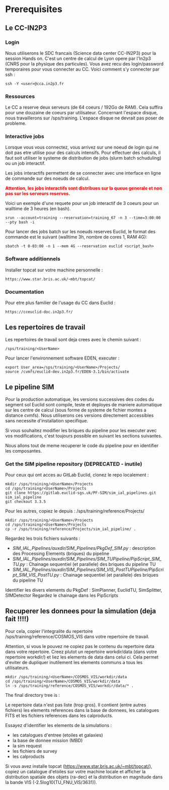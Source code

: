 # Prerequisites

## Le CC-IN2P3

### Login

Nous utiliserons le SDC francais (Science data center CC-IN2P3) pour la session Hands on. C'est un centre de calcul 
de Lyon opere par l'In2p3 (CNRS pour la physique des particules). Vous avez recu des login/password temporaires pour vous 
connecter au CC. Voici comment s'y connecter par ssh :

    ssh -Y <user>@cca.in2p3.fr

### Ressources 

Le CC a reserve deux serveurs (de 64 coeurs / 192Go de RAM). Cela suffira pour une douzaine de coeurs 
par utilisateur. Concernant l'espace disque, nous travaillerons sur /sps/training. L'espace disque ne devrait 
pas poser de probleme.

### Interactive jobs

Lorsque vous vous connectez, vous arrivez sur une noeud de login qui ne doit pas etre utilise pour des calculs intensifs. Pour effectuer des calculs, il faut soit utiliser le systeme de distribution de jobs (slurm batch schuduling) ou un job interactif.

Les jobs interactifs permettent de se connecter avec une interface en ligne de commande sur des noeuds de calcul. 

<span style="color:red">**Attention, les jobs interactifs sont distribues sur la queue generale et non pas sur les serveurs reserves.**</span>

Voici un exemple d'une requete pour un job interactif de 3 coeurs pour un walltime de 3 heures (en bash).

    srun --account=training --reservation=training_67 -n 3 --time=3:00:00 --pty bash -i

Pour lancer des jobs batch sur les noeuds reserves Euclid, le format des commande est le suivant (walltime 3h, nombre de cores 1, RAM 4G):

    sbatch -t 0-03:00 -n 1 --mem 4G --reservation euclid <script_bash>

### Software additionnels

Installer topcat sur votre machine personnelle : 

    https://www.star.bris.ac.uk/~mbt/topcat/

### Documentation

Pour etre plus familier de l'usage du CC dans Euclid :

    https://cceuclid-doc.in2p3.fr/


## Les repertoires de travail

Les repertoires de travail sont deja crees avec le chemin suivant : 


    /sps/training/<UserName>

Pour lancer l'environnement software EDEN, executer : 

    export User_area=/sps/training/<UserName>/Projects/
    source /cvmfs/euclid-dev.in2p3.fr/EDEN-3.1/bin/activate


## Le pipeline SIM 

Pour la production automatique, les versions successives des codes du segment sol Euclid sont compile, teste et deployes de maniere automatique sur les centre de calcul (sous forme de systeme de fichier montes a distance cvmfs). Nous utiliserons ces versions directement accessibles sans necessite d'installation specifique.

Si vous souhaitez modifier les briques du pipeline pour les executer avec vos modifications, c'est toujours possible en suivant les sections suivantes.

Nous allons tout de meme recuperer le code du pipeline pour en identifier les composantes.

### Get the SIM pipeline repository (DEPRECATED - inutile)

Pour ceux qui ont acces au GitLab Euclid, clonez le repo localement :

    mkdir /sps/training/<UserName>/Projects
	cd /sps/training/<UserName>/Projects
	git clone https://gitlab.euclid-sgs.uk/PF-SIM/sim_ial_pipelines.git sim_ial_pipeline
	git checkout 3.3.5

Pour les autres, copiez le depuis : /sps/training/reference/Projects/

    mkdir /sps/training/<UserName>/Projects
	cd /sps/training/<UserName>/Projects
    cp -r /sps/training/reference/Projects/sim_ial_pipeline/ .

Regardez les trois fichiers suivants : 
* *SIM_IAL_Pipelines/auxdir/SIM_Pipelines/PkgDef_SIM.py* : description des Processing Elements (briques) du pipeline
* *SIM_IAL_Pipelines/auxdir/SIM_Pipelines/SIM_TUPipeline/PipScript_SIM_TU.py* : Chainage sequentiel (et parallele) des briques du pipeline TU
* *SIM_IAL_Pipelines/auxdir/SIM_Pipelines/SIM_VIS_PostTUPipeline/PipScript_SIM_VIS_PostTU.py* : Chainage sequentiel (et parallele) des briques du pipeline TU

Identifier les divers elements du PkgDef : SimPlanner, EuclidTU, Sim<VIS-NIP-NIS-EXT>Splitter, SIM<VIS-NIP-NIS-EXT>Detector
Regardez le chainage dans les PipScripts

## Recuperer les donnees pour la simulation (deja fait !!!!)

Pour cela, copier l'integralite du repertoire /sps/training/reference/COSMOS_VIS dans votre repertoire de travail. 

Attention, si vous le pouvez ne copiez pas le contenu du repertoire data dans votre repertoire. Creez plutot un repertoire workdir/data (dans votre repertoire workdir/) et liez les elements de data dans celui ci. Cela permet d'eviter de dupliquer inutilement les elements communs a tous les utilisateurs.

    mkdir /sps/training/<UserName>/COSMOS_VIS/workdir/data
    cd /sps/training/<UserName>/COSMOS_VIS/workdir/data
    ln -s /sps/training/reference/COSMOS_VIS/workdir/data/* .

	
The final directory tree is :


Le repertoire data n'est pas liste (trop gros). Il contient (entre autres fichiers) les elements references dans la base de donnees, les catalogues FITS et les fichiers references dans les calproducts.

Essayez d'identifier les elements de la simulations : 
* les catalogues d'entree (etoiles et galaxies)
* la base de donnee mission (MBD)
* la sim request
* les fichiers de survey
* les calproducts

Si vous avez installe topcat (https://www.star.bris.ac.uk/~mbt/topcat/), copiez un catalogue d'etoiles sur votre machine locale et afficher la distribution spatiale des objets (ra-dec) et la distribution en magnitude dans la bande VIS (-2.5log10(TU_FNU_VIS/3631)).


